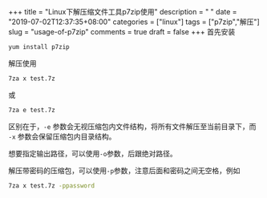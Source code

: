 +++
title = "Linux下解压缩文件工具p7zip使用"
description = " "
date = "2019-07-02T12:37:35+08:00"
categories = ["linux"]
tags = ["p7zip","解压"]
slug = "usage-of-p7zip"
comments = true
draft = false
+++
首先安装

```bash
yum install p7zip
```

解压使用

```bash
7za x test.7z
```

或

```bash
7za e test.7z
```

区别在于，`-e` 参数会无视压缩包内文件结构，将所有文件解压至当前目录下，而 `-x` 参数会保留压缩包内目录结构。

想要指定输出路径，可以使用`-o`参数，后跟绝对路径。

解压带密码的压缩包，可以使用`-p`参数，注意后面和密码之间无空格，例如

```bash
7za x test.7z -ppassword
```